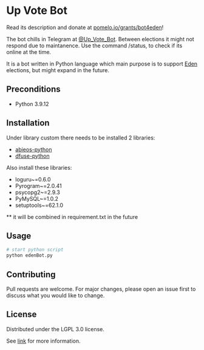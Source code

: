 #  Up Vote Bot

Read its description and donate at [pomelo.io/grants/bot4eden](https://pomelo.io/grants/bot4eden)!

The bot chills in Telegram at [@Up_Vote_Bot](https://t.me/Up_Vote_Bot). Between elections it might not respond due to maintanence. Use the command /status, to check if its online at the time.

It is a bot written in Python language which main purpose is to support [Eden](https://genesis.eden.eoscommunity.org/) elections, but might expand in the future.

## Preconditions

- Python 3.9.12

## Installation

Under library custom there needs to be installed 2 libraries:

- [abieos-python](https://pypi.org/project/abieos-python/)
- [dfuse-python](https://pypi.org/project/dfuse/)

Also install these libraries:
- loguru~=0.6.0
- Pyrogram~=2.0.41
- psycopg2~=2.9.3
- PyMySQL~=1.0.2
- setuptools~=62.1.0

** it will be combined in requirement.txt in the future

## Usage

```python
# start python script
python edenBot.py
```

## Contributing
Pull requests are welcome. For major changes, please open an issue first to discuss what you would like to change.

## License
Distributed under the LGPL 3.0 license. 

See [link](https://www.gnu.org/licenses/lgpl-3.0.html/) for more information.
